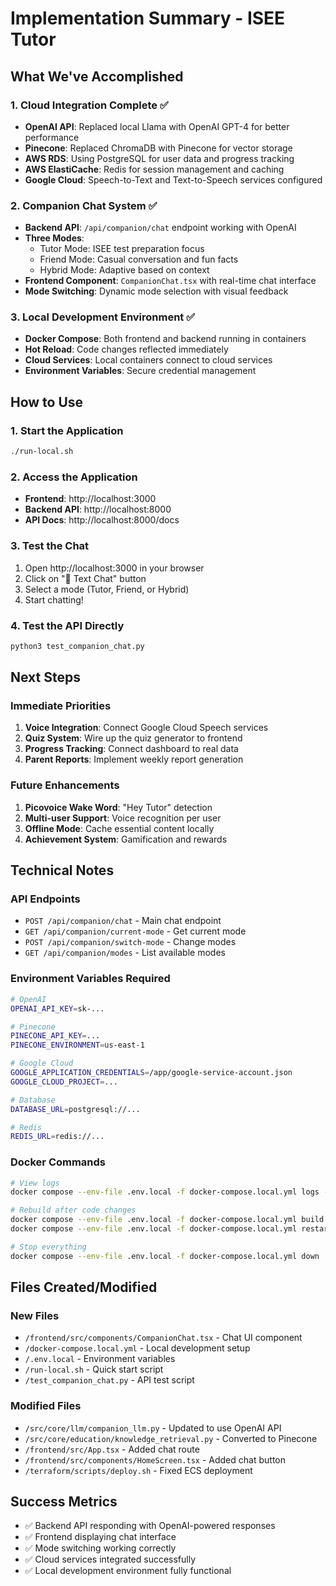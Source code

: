 # Implementation Summary - ISEE Tutor

## What We've Accomplished

### 1. Cloud Integration Complete ✅
- **OpenAI API**: Replaced local Llama with OpenAI GPT-4 for better performance
- **Pinecone**: Replaced ChromaDB with Pinecone for vector storage
- **AWS RDS**: Using PostgreSQL for user data and progress tracking
- **AWS ElastiCache**: Redis for session management and caching
- **Google Cloud**: Speech-to-Text and Text-to-Speech services configured

### 2. Companion Chat System ✅
- **Backend API**: `/api/companion/chat` endpoint working with OpenAI
- **Three Modes**: 
  - Tutor Mode: ISEE test preparation focus
  - Friend Mode: Casual conversation and fun facts
  - Hybrid Mode: Adaptive based on context
- **Frontend Component**: `CompanionChat.tsx` with real-time chat interface
- **Mode Switching**: Dynamic mode selection with visual feedback

### 3. Local Development Environment ✅
- **Docker Compose**: Both frontend and backend running in containers
- **Hot Reload**: Code changes reflected immediately
- **Cloud Services**: Local containers connect to cloud services
- **Environment Variables**: Secure credential management

## How to Use

### 1. Start the Application
```bash
./run-local.sh
```

### 2. Access the Application
- **Frontend**: http://localhost:3000
- **Backend API**: http://localhost:8000
- **API Docs**: http://localhost:8000/docs

### 3. Test the Chat
1. Open http://localhost:3000 in your browser
2. Click on "💬 Text Chat" button
3. Select a mode (Tutor, Friend, or Hybrid)
4. Start chatting!

### 4. Test the API Directly
```bash
python3 test_companion_chat.py
```

## Next Steps

### Immediate Priorities
1. **Voice Integration**: Connect Google Cloud Speech services
2. **Quiz System**: Wire up the quiz generator to frontend
3. **Progress Tracking**: Connect dashboard to real data
4. **Parent Reports**: Implement weekly report generation

### Future Enhancements
1. **Picovoice Wake Word**: "Hey Tutor" detection
2. **Multi-user Support**: Voice recognition per user
3. **Offline Mode**: Cache essential content locally
4. **Achievement System**: Gamification and rewards

## Technical Notes

### API Endpoints
- `POST /api/companion/chat` - Main chat endpoint
- `GET /api/companion/current-mode` - Get current mode
- `POST /api/companion/switch-mode` - Change modes
- `GET /api/companion/modes` - List available modes

### Environment Variables Required
```bash
# OpenAI
OPENAI_API_KEY=sk-...

# Pinecone
PINECONE_API_KEY=...
PINECONE_ENVIRONMENT=us-east-1

# Google Cloud
GOOGLE_APPLICATION_CREDENTIALS=/app/google-service-account.json
GOOGLE_CLOUD_PROJECT=...

# Database
DATABASE_URL=postgresql://...

# Redis
REDIS_URL=redis://...
```

### Docker Commands
```bash
# View logs
docker compose --env-file .env.local -f docker-compose.local.yml logs -f

# Rebuild after code changes
docker compose --env-file .env.local -f docker-compose.local.yml build
docker compose --env-file .env.local -f docker-compose.local.yml restart

# Stop everything
docker compose --env-file .env.local -f docker-compose.local.yml down
```

## Files Created/Modified

### New Files
- `/frontend/src/components/CompanionChat.tsx` - Chat UI component
- `/docker-compose.local.yml` - Local development setup
- `/.env.local` - Environment variables
- `/run-local.sh` - Quick start script
- `/test_companion_chat.py` - API test script

### Modified Files
- `/src/core/llm/companion_llm.py` - Updated to use OpenAI API
- `/src/core/education/knowledge_retrieval.py` - Converted to Pinecone
- `/frontend/src/App.tsx` - Added chat route
- `/frontend/src/components/HomeScreen.tsx` - Added chat button
- `/terraform/scripts/deploy.sh` - Fixed ECS deployment

## Success Metrics
- ✅ Backend API responding with OpenAI-powered responses
- ✅ Frontend displaying chat interface
- ✅ Mode switching working correctly
- ✅ Cloud services integrated successfully
- ✅ Local development environment fully functional